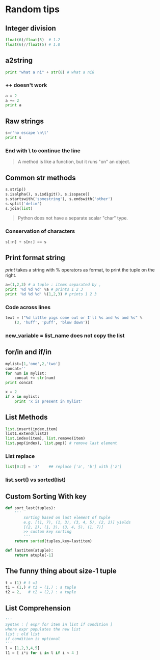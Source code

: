 # Random tips

## Integer division

```python
float(6)/float(5)  # 1.2
float(6)//float(5) # 1.0
```

## a2string

```python
print "what a ni" + str(8) # what a ni8
```

### ++ doesn't work

```python
a = 2
a += 2
print a
```

## Raw strings

```python
s=r'no escape \n\t'
print s
```

### End with \\ to continue the line

>  A method is like a function, but it runs "on" an object.

## Common str methods

```python
s.strip()
s.isalpha(), s.isdigit(), s.isspace()
s.startswith('somestring'), s.endswith('other')
s.split('delim')
s.join(list)
```

> Python does not have a separate scalar "char" type.

### Conservation of characters

```python
s[:n] + s[n:] == s
```

## Print format string

*print* takes a string with % operators as format, to print the tuple on the right.

```python
a=(1,2,3) # a tuple : items separated by ,
print '%d %d %d' %a # prints 1 2 3
print '%d %d %d' %(1,2,3) # prints 1 2 3
```

### Code across lines

```python
text = ("%d little pigs come out or I'll %s and %s and %s" %
    (3, 'huff', 'puff', 'blow down'))
```

### new_variable = list_name does not copy the list

## for/in and if/in

```python
mylist=[1,'one',2,'two']
concat=''
for num in mylist:
	concat += str(num)
print concat

x = 2
if x in mylist:
	print 'x is present in mylist'
```

## List Methods

```python
list.insert(index,item)
list1.extend(list2)
list.index(item), list.remove(item)
list.pop(index), list.pop() # remove last element
```

### List replace

```python
list[0:2] = 'z'    ## replace ['a', 'b'] with ['z']
```

### list.sort() vs sorted(list)


## Custom Sorting With key

```python
def sort_last(tuples):
    '''
		sorting based on last element of tuple
		e.g. [(1, 7), (1, 3), (3, 4, 5), (2, 2)] yields
		[(2, 2), (1, 3), (3, 4, 5), (1, 7)]
		>> custom key sorting
		'''
    return sorted(tuples,key=lastitem)

def lastitem(atuple):
    return atuple[-1]

```

## The funny thing about size-1 tuple

```python 
t = (1) # t =1 
t1 = (1,) # t1 = (1,) : a tuple
t2 = 2,   # t2 = (2,) : a tuple
```

## List Comprehension

```python
'''
Syntax : [ expr for item in list if condition ]
where expr populates the new list
list : old list
if condition is optional
'''
l = [1,2,3,4,5]
l1 = [ i*i for i in l if i < 4 ]
```
